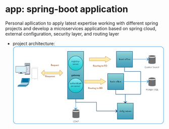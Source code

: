 # app: spring-boot application
Personal apllication to apply latest expertise working with different spring projects and develop a microservices application based on spring cloud, external configuration, security layer, and routing layer  

* project architecture:
![Screenshot](images/app-project.png)
